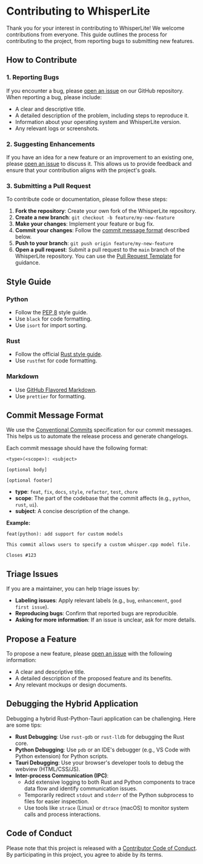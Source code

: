 # Contributing to WhisperLite

Thank you for your interest in contributing to WhisperLite! We welcome contributions from everyone. This guide outlines the process for contributing to the project, from reporting bugs to submitting new features.

## How to Contribute

### 1. Reporting Bugs

If you encounter a bug, please [open an issue](https://github.com/aporb/whisperlite/issues/new?assignees=&labels=bug&projects=&template=bug_report.md&title=%5BBug%5D+) on our GitHub repository. When reporting a bug, please include:

-   A clear and descriptive title.
-   A detailed description of the problem, including steps to reproduce it.
-   Information about your operating system and WhisperLite version.
-   Any relevant logs or screenshots.

### 2. Suggesting Enhancements

If you have an idea for a new feature or an improvement to an existing one, please [open an issue](https://github.com/aporb/whisperlite/issues/new?assignees=&labels=enhancement&projects=&template=feature_request.md&title=%5BFeature%5D+) to discuss it. This allows us to provide feedback and ensure that your contribution aligns with the project's goals.

### 3. Submitting a Pull Request

To contribute code or documentation, please follow these steps:

1.  **Fork the repository**: Create your own fork of the WhisperLite repository.
2.  **Create a new branch**: `git checkout -b feature/my-new-feature`
3.  **Make your changes**: Implement your feature or bug fix.
4.  **Commit your changes**: Follow the [commit message format](#commit-message-format) described below.
5.  **Push to your branch**: `git push origin feature/my-new-feature`
6.  **Open a pull request**: Submit a pull request to the `main` branch of the WhisperLite repository. You can use the [Pull Request Template](https://github.com/aporb/whisperlite/compare) for guidance.

## Style Guide

### Python

-   Follow the [PEP 8](https://www.python.org/dev/peps/pep-0008/) style guide.
-   Use `black` for code formatting.
-   Use `isort` for import sorting.

### Rust

-   Follow the official [Rust style guide](https://doc.rust-lang.org/1.0.0/style/).
-   Use `rustfmt` for code formatting.

### Markdown

-   Use [GitHub Flavored Markdown](https://github.github.com/gfm/).
-   Use `prettier` for formatting.

## Commit Message Format

We use the [Conventional Commits](https://www.conventionalcommits.org/) specification for our commit messages. This helps us to automate the release process and generate changelogs.

Each commit message should have the following format:

```
<type>(<scope>): <subject>

[optional body]

[optional footer]
```

-   **type**: `feat`, `fix`, `docs`, `style`, `refactor`, `test`, `chore`
-   **scope**: The part of the codebase that the commit affects (e.g., `python`, `rust`, `ui`).
-   **subject**: A concise description of the change.

**Example:**

```
feat(python): add support for custom models

This commit allows users to specify a custom whisper.cpp model file.

Closes #123
```

## Triage Issues

If you are a maintainer, you can help triage issues by:

-   **Labeling issues**: Apply relevant labels (e.g., `bug`, `enhancement`, `good first issue`).
-   **Reproducing bugs**: Confirm that reported bugs are reproducible.
-   **Asking for more information**: If an issue is unclear, ask for more details.

## Propose a Feature

To propose a new feature, please [open an issue](https://github.com/aporb/whisperlite/issues/new?assignees=&labels=enhancement&projects=&template=feature_request.md&title=%5BFeature%5D+) with the following information:

-   A clear and descriptive title.
-   A detailed description of the proposed feature and its benefits.
-   Any relevant mockups or design documents.

## Debugging the Hybrid Application

Debugging a hybrid Rust-Python-Tauri application can be challenging. Here are some tips:

-   **Rust Debugging**: Use `rust-gdb` or `rust-lldb` for debugging the Rust core.
-   **Python Debugging**: Use `pdb` or an IDE's debugger (e.g., VS Code with Python extension) for Python scripts.
-   **Tauri Debugging**: Use your browser's developer tools to debug the webview (HTML/CSS/JS).
-   **Inter-process Communication (IPC)**:
    -   Add extensive logging to both Rust and Python components to trace data flow and identify communication issues.
    -   Temporarily redirect `stdout` and `stderr` of the Python subprocess to files for easier inspection.
    -   Use tools like `strace` (Linux) or `dtrace` (macOS) to monitor system calls and process interactions.

## Code of Conduct

Please note that this project is released with a [Contributor Code of Conduct](CODE_OF_CONDUCT.md). By participating in this project, you agree to abide by its terms.